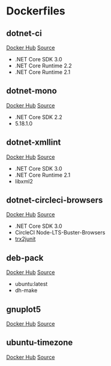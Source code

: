 # Dockerfiles

## dotnet-ci

[Docker Hub](https://hub.docker.com/r/gfoidl/dotnet-ci/)
[Source](/dotnet-ci/Dockerfile)

* .NET Core SDK 3.0
* .NET Core Runtime 2.2
* .NET Core Runtime 2.1

## dotnet-mono

[Docker Hub](https://hub.docker.com/r/gfoidl/dotnet-mono/)
[Source](/dotnet-mono/Dockerfile)

* .NET Core SDK 2.2
* 5.18.1.0

## dotnet-xmllint

[Docker Hub](https://hub.docker.com/r/gfoidl/dotnet-xmllint/)
[Source](/dotnet-xmllint/Dockerfile)

* .NET Core SDK 3.0
* .NET Core Runtime 2.1
* libxml2

## dotnet-circleci-browsers

[Docker Hub](https://hub.docker.com/r/gfoidl/dotnet-circleci-browsers/)
[Source](/dotnet-circleci-browsers/Dockerfile)

* .NET Core SDK 3.0
* CircleCI Node-LTS-Buster-Browsers
* [trx2junit](https://github.com/gfoidl/trx2junit)

## deb-pack

[Docker Hub](https://hub.docker.com/r/gfoidl/deb-pack)
[Source](/deb-pack/Dockerfile)

* ubuntu:latest
* dh-make

## gnuplot5

[Docker Hub](https://hub.docker.com/r/gfoidl/gnuplot5)
[Source](/gnuplot5/Dockerfile)

## ubuntu-timezone

[Docker Hub](https://hub.docker.com/r/gfoidl/ubuntu-timezone)
[Source](/ubuntu-timezone/Dockerfile)
